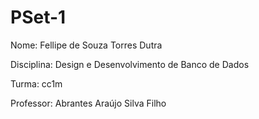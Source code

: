 # PSet-1

Nome: Fellipe de Souza Torres Dutra  

Disciplina: Design e Desenvolvimento de Banco de Dados  

Turma: cc1m

Professor: Abrantes Araújo Silva Filho







